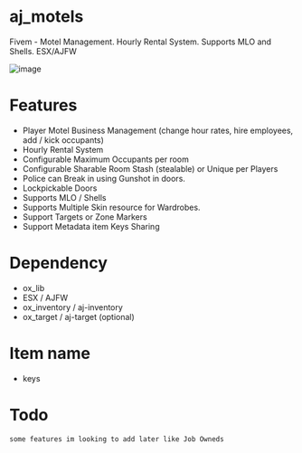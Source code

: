 # aj_motels
Fivem - Motel Management. Hourly Rental System. Supports MLO and Shells. ESX/AJFW

![image](https://user-images.githubusercontent.com/82306584/226111405-b162c926-6c00-4085-91ac-839f7ece117e.png)

# Features
- Player Motel Business Management (change hour rates, hire employees, add / kick occupants)
- Hourly Rental System
- Configurable Maximum Occupants per room
- Configurable Sharable Room Stash (stealable) or Unique per Players
- Police can Break in using Gunshot in doors.
- Lockpickable Doors
- Supports MLO / Shells
- Supports Multiple Skin resource for Wardrobes.
- Support Targets or Zone Markers
- Support Metadata item Keys Sharing

# Dependency
- ox_lib
- ESX / AJFW
- ox_inventory / aj-inventory
- ox_target / aj-target (optional)

# Item name
- keys

# Todo
```
some features im looking to add later like Job Owneds
```

